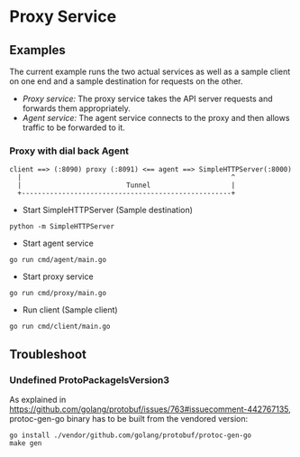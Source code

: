 # Proxy Service

## Examples

The current example runs the two actual services as well as a sample client on one end and a sample destination for requests on the other. 
- *Proxy service:* The proxy service takes the API server requests and forwards them appropriately.
- *Agent service:* The agent service connects to the proxy and then allows traffic to be forwarded to it.

### Proxy with dial back Agent

```
client ==> (:8090) proxy (:8091) <== agent ==> SimpleHTTPServer(:8000)
  |                                                    ^
  |                          Tunnel                    |
  +----------------------------------------------------+
```

- Start SimpleHTTPServer (Sample destination)
```console
python -m SimpleHTTPServer
```

- Start agent service
```
go run cmd/agent/main.go
```

- Start proxy service
```
go run cmd/proxy/main.go
```

- Run client (Sample client)
```
go run cmd/client/main.go
```

## Troubleshoot

### Undefined ProtoPackageIsVersion3
As explained in https://github.com/golang/protobuf/issues/763#issuecomment-442767135,
protoc-gen-go binary has to be built from the vendored version:

```console
go install ./vendor/github.com/golang/protobuf/protoc-gen-go
make gen
```

